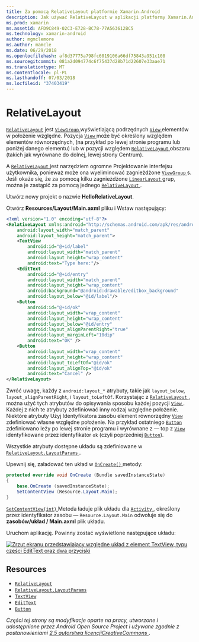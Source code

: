 ```yaml
---
title: Za pomocą RelativeLayout platformie Xamarin.Android
description: Jak używać RelativeLayout w aplikacji platformy Xamarin.Android
ms.prod: xamarin
ms.assetid: AFD9C849-02C3-E728-BC78-77A563612BC5
ms.technology: xamarin-android
author: mgmclemore
ms.author: mamcle
ms.date: 06/29/2018
ms.openlocfilehash: af8d37775a798fc6019106a66df75843a951c108
ms.sourcegitcommit: 081a2d094774c6f75437d28b71d22607e33aae71
ms.translationtype: MT
ms.contentlocale: pl-PL
ms.lasthandoff: 07/03/2018
ms.locfileid: "37403419"
---
```

# <a name="relativelayout"></a>RelativeLayout

[`RelativeLayout`](https://developer.xamarin.com/api/type/Android.Widget.RelativeLayout/) jest [ `ViewGroup` ](https://developer.xamarin.com/api/type/Android.Views.ViewGroup/) wyświetlającą podrzędnych [ `View` ](https://developer.xamarin.com/api/type/Android.Views.View/) elementów w położenie względne. Pozycja [ `View` ](https://developer.xamarin.com/api/type/Android.Views.View/) może być określony względem elementów równorzędnych, (na przykład po lewej stronie programu lub poniżej danego elementu) lub w pozycji względem [ `RelativeLayout` ](https://developer.xamarin.com/api/type/Android.Widget.RelativeLayout/) obszaru (takich jak wyrównane do dolnej, lewej strony Centrum).

A [ `RelativeLayout` ](https://developer.xamarin.com/api/type/Android.Widget.RelativeLayout/) jest narzędziem ogromne Projektowanie interfejsu użytkownika, ponieważ może ona wyeliminować zagnieżdżone [ `ViewGroup` ](https://developer.xamarin.com/api/type/Android.Views.ViewGroup/)s. Jeśli okaże się, że za pomocą kilku zagnieżdżone [ `LinearLayout` ](https://developer.xamarin.com/api/type/Android.Widget.LinearLayout/) grup, można je zastąpić za pomocą jednego [ `RelativeLayout` ](https://developer.xamarin.com/api/type/Android.Widget.RelativeLayout/).

Utwórz nowy projekt o nazwie **HelloRelativeLayout**.

Otwórz **Resources/Layout/Main.axml** pliku i Wstaw następujący:

```xml
<?xml version="1.0" encoding="utf-8"?>
<RelativeLayout xmlns:android="http://schemas.android.com/apk/res/android"
    android:layout_width="match_parent"
    android:layout_height="match_parent">
    <TextView
        android:id="@+id/label"
        android:layout_width="match_parent"
        android:layout_height="wrap_content"
        android:text="Type here:"/>
    <EditText
        android:id="@+id/entry"
        android:layout_width="match_parent"
        android:layout_height="wrap_content"
        android:background="@android:drawable/editbox_background"
        android:layout_below="@id/label"/>
    <Button
        android:id="@+id/ok"
        android:layout_width="wrap_content"
        android:layout_height="wrap_content"
        android:layout_below="@id/entry"
        android:layout_alignParentRight="true"
        android:layout_marginLeft="10dip"
        android:text="OK" />
    <Button
        android:layout_width="wrap_content"
        android:layout_height="wrap_content"
        android:layout_toLeftOf="@id/ok"
        android:layout_alignTop="@id/ok"
        android:text="Cancel" />
</RelativeLayout>
```

Zwróć uwagę, każdy z `android:layout_*` atrybuty, takie jak `layout_below`, `layout_alignParentRight`, i `layout_toLeftOf`.
Korzystając z [ `RelativeLayout` ](https://developer.xamarin.com/api/type/Android.Widget.RelativeLayout/), można użyć tych atrybutów do opisywania sposobu każdej pozycji [ `View` ](https://developer.xamarin.com/api/type/Android.Views.View/). Każdej z nich te atrybuty zdefiniować inny rodzaj względne położenie. Niektóre atrybuty Użyj Identyfikatora zasobu element równorzędny [ `View` ](https://developer.xamarin.com/api/type/Android.Views.View/) zdefiniować własne względne położenie. Na przykład ostatniego [ `Button` ](https://developer.xamarin.com/api/type/Android.Widget.Button/) zdefiniowano leży po lewej stronie programu i wyrównane z — top z [ `View` ](https://developer.xamarin.com/api/type/Android.Views.View/) identyfikowane przez identyfikator `ok` (czyli poprzedniej [`Button`](https://developer.xamarin.com/api/type/Android.Widget.Button/)).

Wszystkie atrybuty dostępne układu są zdefiniowane w [ `RelativeLayout.LayoutParams` ](https://developer.xamarin.com/api/type/Android.Widget.RelativeLayout+LayoutParams/).

Upewnij się, załadować ten układ w [ `OnCreate()` ](https://developer.xamarin.com/api/member/Android.App.Activity.OnCreate/p/Android.OS.Bundle/) metody:

```csharp
protected override void OnCreate (Bundle savedInstanceState)
{
    base.OnCreate (savedInstanceState);
    SetContentView (Resource.Layout.Main);
}
```

[ `SetContentView(int)` ](https://developer.xamarin.com/api/member/Android.App.Activity.SetContentView/p/System.Int32/) Metoda ładuje plik układu dla [ `Activity` ](https://developer.xamarin.com/api/type/Android.App.Activity/), określony przez identyfikator zasobu &mdash; `Resource.Layout.Main` odwołuje się do **zasobów/układ / Main.axml** plik układu.

Uruchom aplikację. Powinny zostać wyświetlone następujące układu:

[![Zrzut ekranu przedstawiający względne układ z element TextView, typu części EditText oraz dwa przyciski](relative-layout-images/helloviews2.png)](relative-layout-images/helloviews2.png#lightbox)


## <a name="resources"></a>Resources

-   [`RelativeLayout`](https://developer.xamarin.com/api/type/Android.Widget.RelativeLayout/)
-   [`RelativeLayout.LayoutParams`](https://developer.xamarin.com/api/type/Android.Widget.RelativeLayout+LayoutParams/)
-   [`TextView`](https://developer.xamarin.com/api/type/Android.Widget.TextView/)
-   [`EditText`](https://developer.xamarin.com/api/type/Android.Widget.EditText/)
-   [`Button`](https://developer.xamarin.com/api/type/Android.Widget.Button/)


*Części tej strony są modyfikacje oparte na pracy, utworzone i udostępnione przez Android Open Source Project i używane zgodnie z postanowieniami*
[*2.5 autorstwa licencjiCreativeCommons* ](http://creativecommons.org/licenses/by/2.5/).

